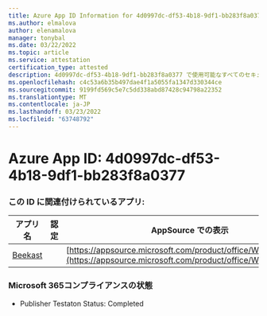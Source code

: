```yaml
---
title: Azure App ID Information for 4d0997dc-df53-4b18-9df1-bb283f8a0377
ms.author: elmalova
author: elenamalova
manager: tonybal
ms.date: 03/22/2022
ms.topic: article
ms.service: attestation
certification_type: attested
description: 4d0997dc-df53-4b18-9df1-bb283f8a0377 で使用可能なすべてのセキュリティおよびコンプライアンス情報。
ms.openlocfilehash: c4c53a6b35b497dae4f1a5055fa1347d330344ce
ms.sourcegitcommit: 9199fd569c5e7c5dd338abd87428c94798a22352
ms.translationtype: MT
ms.contentlocale: ja-JP
ms.lasthandoff: 03/23/2022
ms.locfileid: "63748792"
---
```

# <a name="azure-app-id-4d0997dc-df53-4b18-9df1-bb283f8a0377"></a>Azure App ID: 4d0997dc-df53-4b18-9df1-bb283f8a0377


### <a name="apps-associated-with-this-id"></a>この ID に関連付けられているアプリ:
| **アプリ名** | **認定** | **AppSource での表示** |
|--------------|---------------|-----------------------|
| [Beekast](../forward/WA200001447.md) |  | [https://appsource.microsoft.com/product/office/WA200001447](https://appsource.microsoft.com/product/office/WA200001447) |

### <a name="microsoft-365-app-compliance-status"></a>Microsoft 365コンプライアンスの状態
- Publisher Testaton Status: Completed
